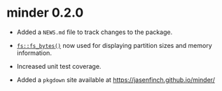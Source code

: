 # minder 0.2.0

* Added a `NEWS.md` file to track changes to the package.

* [`fs::fs_bytes()`](https://fs.r-lib.org/reference/fs_bytes.html) now used for displaying partition sizes and memory information.

* Increased unit test coverage.

* Added a `pkgdown` site available at https://jasenfinch.github.io/minder/
